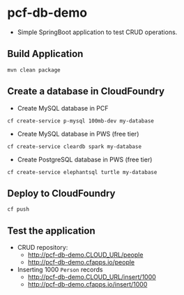# pcf-db-demo

* Simple SpringBoot application to test CRUD operations.

## Build Application

```
mvn clean package
```

## Create a database in CloudFoundry

* Create MySQL database in PCF
```
cf create-service p-mysql 100mb-dev my-database
```

* Create MySQL database in PWS (free tier)
```
cf create-service cleardb spark my-database
```

* Create PostgreSQL database in PWS (free tier)
```
cf create-service elephantsql turtle my-database
```

## Deploy to CloudFoundry

```
cf push
```

## Test the application

* CRUD repository:
  * http://pcf-db-demo.CLOUD_URL/people
  * http://pcf-db-demo.cfapps.io/people
* Inserting 1000 `Person` records
  * http://pcf-db-demo.CLOUD_URL/insert/1000
  * http://pcf-db-demo.cfapps.io/insert/1000
